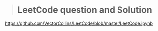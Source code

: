 ># LeetCode question and Solution
https://github.com/VectorCollins/LeetCode/blob/master/LeetCode.ipynb
